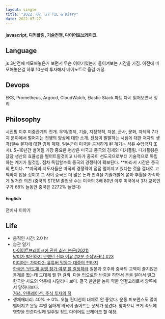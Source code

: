 ```yaml
---
layout: single
title: "2022. 07. 27 TIL & Diary"
date: 2022-07-27
---
```


  #### javascript, 디커플링, 기술전쟁, 다이어트브레이크

## Language  

js 3년전에 메모해놓은거 보면서 무슨 이야기였는지 돌이켜보는 시간을 가짐. 이전에 메모해놓은걸 하루 10분씩 투자해서 베어노트로 옮길 예정.

## Devops  

EKS, Prometheus, Argocd, CloudWatch, Elastic Stack 파트 다시 읽어보면서 정리

## Philosophy  

시진핑 이후 미중관계의 전개. 무역/경제, 기술, 지정학적, 자본, 군사, 문화, 자체적 7가지 분야에서 벌어지는 전쟁의 양상에 대한 소개. 전쟁이 발발하는 시점에 대한 저자의 생각(필수 물자에 대한 경제 제재. 일본군이 미국을 공격하게 된 계기는 석유 수입금지 조치). 5~10년간 벌어질 가장 중요한 현상은 미국과 중국의 경제의 디커플링. 디커플링은 당장 생산의 효율성을 떨어트릴것이고 나아가 중국이 선도국으로부터 기술적으로 독립하는 계기가 될것임. 점차 독립할수록 중국의 경쟁력이 확보된다. **따라서 시간은 중국의 편이다. **미국의 지도자들은 미국의 경쟁력이 점점 떨어지고 있다는 것을 절대로 고백하지 않을 것이고 그 사이 중국은 더 많은 돈과 인력을 기술개발에 쏟아 추월을 가속하게 될거란 의견 (중국의 STEM 졸업생 수는 미국의 3배 80년 이후 미국에서 3차 교육인구가 68% 늘동안 중국은 2272% 늘었다)

#### English

전치사 이야기

## Life  

* 움직인 시간: 2.0 hr
* 습관 일기  
[다이어트브레이크에 관한 최신 논문(2021)](https://www.youtube.com/watch?v=QrWFKXwnwFA "다이어트브레이크에 관한 최신 논문(2021)")  
[남미가 발전하지 못했던 진짜 이유 (12분 순삭VER.) #23](https://www.youtube.com/watch?v=Pi9jekBvTz0 "남미가 발전하지 못했던 진짜 이유 (12분 순삭VER.) #23")  
[미디어는 가짜다2: 유튜버 밍동과 대중의 판타지](https://www.youtube.com/watch?v=lIhSbK6C2j4 "미디어는 가짜다2: 유튜버 밍동과 대중의 판타지")  
[한국은 ‘반도체 동맹 참가 여부’를 결정하라](https://www.youtube.com/watch?v=zBfdAvFDbRc "한국은 '반도체 동맹 참가 여부'를 결정하라") 일본과 호주와 중국의 교역이 줄지않은 통계를 봤는데 도대체 뭘 한 걸까. 다들 입으로만 반중을 하면서 돈을 알아서 벌고 한국만 사드의 악몽에 시달리나 보다. 결국 만만한 놈이 약한 연결고리로서 양쪽에서 당하나보다.  
[764. 인플레이션, 주식 투자의 적](https://www.youtube.com/watch?v=z3YkaEpsK2E "764. 인플레이션, 주식 투자의 적")
* 생체배터리: 40% → 0%. 오늘 컨디션이 대체로 안 좋았다. 운동 퍼포먼스도 많이 떨어지고 운동 후엔 심하게 의욕이 줄어드는 문제가 생겼다. 찾아보니 크게 속도에 영향을 안준다길래 일주일 정도 다이어트 브레이크 할 예정.
  